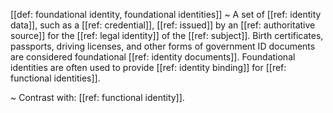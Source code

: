 [[def: foundational identity, foundational identities]]
~ A set of [[ref: identity data]], such as a [[ref: credential]], [[ref: issued]] by an [[ref: authoritative source]] for the [[ref: legal identity]] of the [[ref: subject]]. Birth certificates, passports, driving licenses, and other forms of government ID documents are considered foundational [[ref: identity documents]]. Foundational identities are often used to provide [[ref: identity binding]] for [[ref: functional identities]].

~ Contrast with: [[ref: functional identity]].

